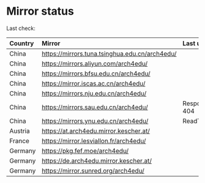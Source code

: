 <script src="./time.js"></script>
# Mirror status
Last check: <script type="text/javascript">localize(1690989418.052723);</script>

|Country|Mirror|Last update|
|:------|:-----|:----------|
|China|https://mirrors.tuna.tsinghua.edu.cn/arch4edu/|<script type="text/javascript">localize(1690957763);</script>|
|China|https://mirrors.aliyun.com/arch4edu/|<script type="text/javascript">localize(1690871593);</script>|
|China|https://mirrors.bfsu.edu.cn/arch4edu/|<script type="text/javascript">localize(1690957763);</script>|
|China|https://mirror.iscas.ac.cn/arch4edu/|<script type="text/javascript">localize(1690957763);</script>|
|China|https://mirrors.nju.edu.cn/arch4edu/|<script type="text/javascript">localize(1690871593);</script>|
|China|https://mirrors.sau.edu.cn/arch4edu/|Response 404|
|China|https://mirrors.ynu.edu.cn/arch4edu/|ReadTimeout|
|Austria|https://at.arch4edu.mirror.kescher.at/|<script type="text/javascript">localize(1690957763);</script>|
|France|https://mirror.lesviallon.fr/arch4edu/|<script type="text/javascript">localize(1689402753);</script>|
|Germany|https://pkg.fef.moe/arch4edu/|<script type="text/javascript">localize(1690957763);</script>|
|Germany|https://de.arch4edu.mirror.kescher.at/|<script type="text/javascript">localize(1690957763);</script>|
|Germany|https://mirror.sunred.org/arch4edu/|<script type="text/javascript">localize(1690957763);</script>|

<script src="./tablefilter/tablefilter.js"></script>
<script src="./table.js"></script>